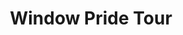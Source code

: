 ---
pid: ls132
title: Window Pride Tour
location_transcription: South Philly
coordinates: "[-75.156104128098, 39.935703994446]"
zipcode: '19145'
gen_neighborhood: South Philadelphia
neighborhood: Passyunk
outside_phl: 
age: '34'
age_range: 30-39
instagram: 
image_file_name: ls_132.jpg
proposal_transcription: Walking/Biking Tour of best window displays in South Philly.
  I think this has already been done via photographs by some artists, but it's still
  not widely known or celebrated. So much creativity!
topic: 
topic_summary: '0'
type: Other No Form
keywords_other: 
credit: 
image_labels: 
twitter: GeorgiaGuthrie
facebook: 
permalink: "/monuments/ls132/"
layout: item-page
---